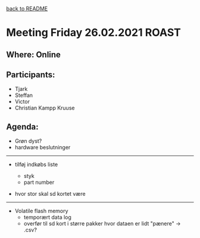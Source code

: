 [back to README](../../README.md)
# Meeting Friday 26.02.2021 ROAST

## Where: Online

## Participants:
 - Tjark
 - Steffan
 - Victor
 - Christian Kampp Kruuse

## Agenda:
- Grøn dyst?
- hardware beslutninger

---

- tilføj indkøbs liste
   - styk
   - part number

- hvor stor skal sd kortet være 

---
- Volatile flash memory
   - temporært data log
   - overfør til sd kort i større pakker hvor dataen er lidt "pænere" -> .csv?